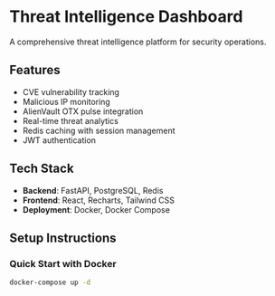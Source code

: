 # Threat Intelligence Dashboard

A comprehensive threat intelligence platform for security operations.

## Features
- CVE vulnerability tracking
- Malicious IP monitoring
- AlienVault OTX pulse integration
- Real-time threat analytics
- Redis caching with session management
- JWT authentication

## Tech Stack
- **Backend**: FastAPI, PostgreSQL, Redis
- **Frontend**: React, Recharts, Tailwind CSS
- **Deployment**: Docker, Docker Compose

## Setup Instructions

### Quick Start with Docker
```bash
docker-compose up -d